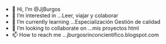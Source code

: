 - 👋 Hi, I’m @JjBurgos
- 👀 I’m interested in ...Leer, viajar y colaborar
- 🌱 I’m currently learning ...Especialización Gestión de calidad
- 💞️ I’m looking to collaborate on ...mis proyectos html
- 📫 How to reach me ...jburgosrinconcientifico.blogspot.com

<!---
JjBurgos/JjBurgos is a ✨ special ✨ repository because its `README.md` (this file) appears on your GitHub profile.
You can click the Preview link to take a look at your changes.
--->
